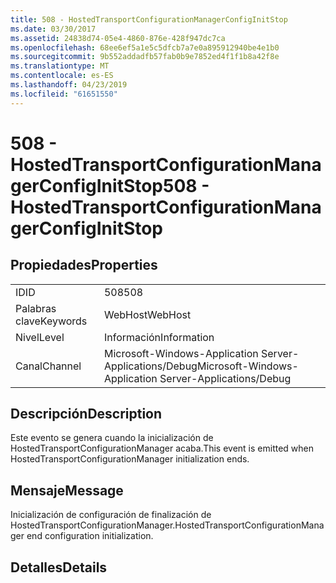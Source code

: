 ```yaml
---
title: 508 - HostedTransportConfigurationManagerConfigInitStop
ms.date: 03/30/2017
ms.assetid: 24838d74-05e4-4860-876e-428f947dc7ca
ms.openlocfilehash: 68ee6ef5a1e5c5dfcb7a7e0a895912940be4e1b0
ms.sourcegitcommit: 9b552addadfb57fab0b9e7852ed4f1f1b8a42f8e
ms.translationtype: MT
ms.contentlocale: es-ES
ms.lasthandoff: 04/23/2019
ms.locfileid: "61651550"
---
```

# <a name="508---hostedtransportconfigurationmanagerconfiginitstop"></a><span data-ttu-id="67141-102">508 - HostedTransportConfigurationManagerConfigInitStop</span><span class="sxs-lookup"><span data-stu-id="67141-102">508 - HostedTransportConfigurationManagerConfigInitStop</span></span>
## <a name="properties"></a><span data-ttu-id="67141-103">Propiedades</span><span class="sxs-lookup"><span data-stu-id="67141-103">Properties</span></span>  
  
|||  
|-|-|  
|<span data-ttu-id="67141-104">ID</span><span class="sxs-lookup"><span data-stu-id="67141-104">ID</span></span>|<span data-ttu-id="67141-105">508</span><span class="sxs-lookup"><span data-stu-id="67141-105">508</span></span>|  
|<span data-ttu-id="67141-106">Palabras clave</span><span class="sxs-lookup"><span data-stu-id="67141-106">Keywords</span></span>|<span data-ttu-id="67141-107">WebHost</span><span class="sxs-lookup"><span data-stu-id="67141-107">WebHost</span></span>|  
|<span data-ttu-id="67141-108">Nivel</span><span class="sxs-lookup"><span data-stu-id="67141-108">Level</span></span>|<span data-ttu-id="67141-109">Información</span><span class="sxs-lookup"><span data-stu-id="67141-109">Information</span></span>|  
|<span data-ttu-id="67141-110">Canal</span><span class="sxs-lookup"><span data-stu-id="67141-110">Channel</span></span>|<span data-ttu-id="67141-111">Microsoft-Windows-Application Server-Applications/Debug</span><span class="sxs-lookup"><span data-stu-id="67141-111">Microsoft-Windows-Application Server-Applications/Debug</span></span>|  
  
## <a name="description"></a><span data-ttu-id="67141-112">Descripción</span><span class="sxs-lookup"><span data-stu-id="67141-112">Description</span></span>  
 <span data-ttu-id="67141-113">Este evento se genera cuando la inicialización de HostedTransportConfigurationManager acaba.</span><span class="sxs-lookup"><span data-stu-id="67141-113">This event is emitted when HostedTransportConfigurationManager initialization ends.</span></span>  
  
## <a name="message"></a><span data-ttu-id="67141-114">Mensaje</span><span class="sxs-lookup"><span data-stu-id="67141-114">Message</span></span>  
 <span data-ttu-id="67141-115">Inicialización de configuración de finalización de HostedTransportConfigurationManager.</span><span class="sxs-lookup"><span data-stu-id="67141-115">HostedTransportConfigurationManager end configuration initialization.</span></span>  
  
## <a name="details"></a><span data-ttu-id="67141-116">Detalles</span><span class="sxs-lookup"><span data-stu-id="67141-116">Details</span></span>
